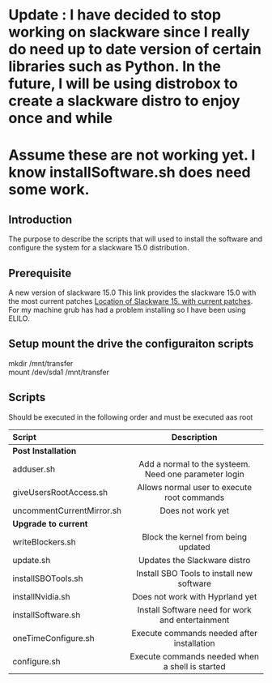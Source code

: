 # Update : I have decided to stop working on slackware since I really do need up to date version of certain libraries such as Python.  In the future, I will be using distrobox to create a slackware distro to enjoy once and while 

# Assume these are not working yet.  I know installSoftware.sh does need some work.

## Introduction
The purpose to describe the scripts that will used to install the software and configure the system 
for a slackware 15.0 distribution.

## Prerequisite
A new version of slackware 15.0 This link provides the slackware 15.0 with the most current patches [Location of Slackware 15. with current patches](https://slackware.uk/people/alien-current-iso/slackware64-current-iso/).  For my machine grub has had a problem installing so I have been using ELILO.


## Setup mount the drive the configuraiton scripts

mkdir /mnt/transfer<br>
mount /dev/sda1 /mnt/transfer

## Scripts
Should be executed in the following order and must be executed aas root

| Script                    | Description                                      |
| :------------------       | :---------:                                      |
| **Post Installation**     |                                                  |
| adduser.sh                | Add a normal to the systeem.  Need one parameter login|
| giveUsersRootAccess.sh    | Allows normal user to execute root commands      |  
| uncommentCurrentMirror.sh | Does not work yet                                |
| **Upgrade to current**   |                                                  |
| writeBlockers.sh          | Block the kernel from being updated              |
| update.sh                 | Updates the Slackware distro                     |
| installSBOTools.sh        | Install SBO Tools to install new software        |
| installNvidia.sh          | Does not work with Hyprland yet                  |
| installSoftware.sh        | Install Software need for work and entertainment |
| oneTimeConfigure.sh       | Execute commands needed after installation       |
| configure.sh              | Execute commands needed when a shell is started  |
